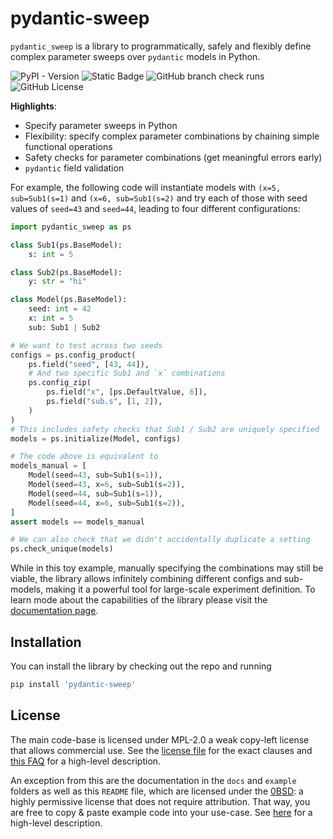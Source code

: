 # pydantic-sweep

`pydantic_sweep` is a library to programmatically, safely and flexibly define 
complex parameter sweeps over `pydantic` models in Python. 

![PyPI - Version](https://img.shields.io/pypi/v/pydantic-sweep)
![Static Badge](https://img.shields.io/badge/python-3.10%20%7C%203.11%20%7C%203.12%20%7C%203.13-blue)
![GitHub branch check runs](https://img.shields.io/github/check-runs/befelix/pydantic_sweep/main)
![GitHub License](https://img.shields.io/github/license/befelix/pydantic_sweep)

**Highlights**:
- Specify parameter sweeps in Python
- Flexibility: specify complex parameter combinations by chaining simple functional operations
- Safety checks for parameter combinations (get meaningful errors early)
- `pydantic` field validation

For example, the following code will instantiate models with `(x=5, sub=Sub1(s=1)` and 
`(x=6, sub=Sub1(s=2)` and try each of those with seed values of `seed=43` and 
`seed=44`, leading to four different configurations:

```python
import pydantic_sweep as ps

class Sub1(ps.BaseModel):
    s: int = 5

class Sub2(ps.BaseModel):
    y: str = "hi"

class Model(ps.BaseModel):
    seed: int = 42
    x: int = 5
    sub: Sub1 | Sub2

# We want to test across two seeds
configs = ps.config_product(
    ps.field("seed", [43, 44]),
    # And two specific Sub1 and `x` combinations
    ps.config_zip(
        ps.field("x", [ps.DefaultValue, 6]),
        ps.field("sub.s", [1, 2]),
    )
)
# This includes safety checks that Sub1 / Sub2 are uniquely specified
models = ps.initialize(Model, configs)

# The code above is equivalent to
models_manual = [
    Model(seed=43, sub=Sub1(s=1)),
    Model(seed=43, x=6, sub=Sub1(s=2)), 
    Model(seed=44, sub=Sub1(s=1)),
    Model(seed=44, x=6, sub=Sub1(s=2)), 
]
assert models == models_manual

# We can also check that we didn't accidentally duplicate a setting
ps.check_unique(models)
```

While in this toy example, manually specifying the combinations may still be viable, 
the library allows infinitely combining different configs and sub-models, making it 
a powerful tool for large-scale experiment definition.
To learn mode about the capabilities of the library please visit the
[documentation page](https://pydantic-sweep.readthedocs.io).

## Installation

You can install the library by checking out the repo and running

```bash
pip install 'pydantic-sweep'
```

## License

The main code-base is licensed under MPL-2.0 a weak copy-left license that allows 
commercial use. See the 
[license file](https://github.com/befelix/pydantic_sweep/blob/main/docs/LICENSE) for 
the exact clauses and
[this FAQ](https://www.mozilla.org/en-US/MPL/2.0/FAQ/) for a high-level description.

An exception from this are the documentation in the `docs` and `example` folders  as
well as this `README` file, which are licensed under the
[0BSD](https://github.com/befelix/pydantic_sweep/blob/main/docs/LICENSE): a highly 
permissive license that does not require attribution. That way, you are free to copy & 
paste example code into your use-case. See 
[here](https://choosealicense.com/licenses/0bsd/) for a high-level description.
